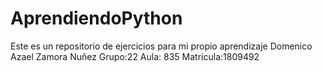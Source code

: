 # AprendiendoPython
Este es un repositorio de ejercicios para mi propio
aprendizaje
Domenico Azael Zamora Nuñez Grupo:22 Aula: 835
Matricula:1809492
